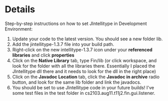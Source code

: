 # Details #

Step-by-step instructions on how to set JIntellitype in Development Environment:

  1. Update your code to the latest version. You should see a new folder lib.
  1. Add the jintellitype-1.3.7 file into your build path.
  1. Right-click on the new intellitype-1.3.7 icon under your **referenced libraries** and click **properties**
  1. Click on the **Native Library** tab, type Fin/lib (or click workspace, and look for the folder with all the libraries there. Essentially I placed the JIntellitype dll there and it needs to look for the dll in the right place)
  1. Click on the **Javadoc Location** tab, click the **Javadoc in archive** radio button, and look for the same lib folder and link the javadocs.
  1. You should be set to use JIntellitype code in your future builds! I've some test files in the test folder in cs2103.aug11.t11j2.fin.gui.listener.